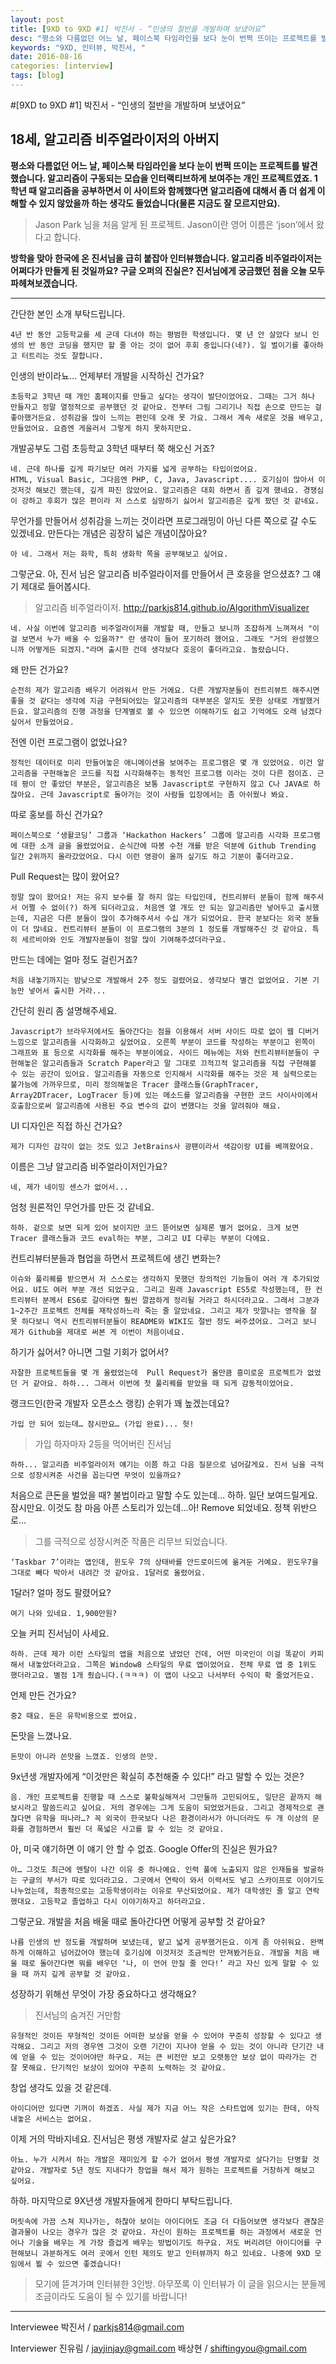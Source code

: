 ```yaml
---
layout: post
title: [9XD to 9XD #1] 박진서 - “인생의 절반을 개발하며 보냈어요”
desc: "평소와 다름없던 어느 날, 페이스북 타임라인을 보다 눈이 번쩍 뜨이는 프로젝트를 발견했습니다. 알고리즘이 구동되는 모습을 인터랙티브하게 보여주는 개인 프로젝트였죠. 1학년 때 알고리즘을 공부하면서 이 사이트와 함께했다면 알고리즘에 대해서 좀 더 쉽게 이해할 수 있지 않았을까 하는 생각도 들었습니다(물론 지금도 잘 모르지만요)."
keywords: "9XD, 인터뷰, 박진서, "
date: 2016-08-16
categories: [interview]
tags: [blog]
---
```



#[9XD to 9XD #1] 박진서 - “인생의 절반을 개발하며 보냈어요”
## 18세, 알고리즘 비주얼라이저의 아버지

**평소와 다름없던 어느 날, 페이스북 타임라인을 보다 눈이 번쩍 뜨이는 프로젝트를 발견했습니다. 알고리즘이 구동되는 모습을 인터랙티브하게 보여주는 개인 프로젝트였죠. 1학년 때 알고리즘을 공부하면서 이 사이트와 함께했다면 알고리즘에 대해서 좀 더 쉽게 이해할 수 있지 않았을까 하는 생각도 들었습니다(물론 지금도 잘 모르지만요).**

> Jason Park 님을 처음 알게 된 프로젝트. Jason이란 영어 이름은 ‘json’에서 왔다고 합니다.

**방학을 맞아 한국에 온 진서님을 급히 붙잡아 인터뷰했습니다. 알고리즘 비주얼라이저는 어쩌다가 만들게 된 것일까요? 구글 오퍼의 진실은? 진서님에게 궁금했던 점을 오늘 모두 파헤쳐보겠습니다.**

- - -
간단한 본인 소개 부탁드립니다.

    4년 반 동안 고등학교를 세 군데 다녀야 하는 평범한 학생입니다. 몇 년 안 살았다 보니 인생의 반 동안 코딩을 했지만 할 줄 아는 것이 없어 후회 중입니다(네?). 일 벌이기를 좋아하고 터트리는 것도 잘합니다.

인생의 반이라뇨… 언제부터 개발을 시작하신 건가요?


	초등학교 3학년 때 개인 홈페이지를 만들고 싶다는 생각이 발단이었어요. 그때는 그거 하나 만들자고 정말 열정적으로 공부했던 것 같아요. 전부터 그림 그리기나 직접 손으로 만드는 걸 좋아했거든요. 성취감을 많이 느끼는 편인데 오래 못 가요. 그래서 계속 새로운 것을 배우고, 만들었어요. 요즘엔 게을러서 그렇게 하지 못하지만요.

개발공부도 그럼 초등학교 3학년 때부터 쭉 해오신 거죠?

    네. 근데 하나를 깊게 파기보단 여러 가지를 넓게 공부하는 타입이었어요.
    HTML, Visual Basic, 그다음엔 PHP, C, Java, Javascript.... 호기심이 많아서 이것저것 해보긴 했는데, 깊게 파진 않았어요. 알고리즘은 대회 하면서 좀 깊게 했네요. 경쟁심이 강하고 후회가 많은 편이라 저 스스로 실망하기 싫어서 알고리즘은 깊게 팠던 것 같네요.

무언가를 만들어서 성취감을 느끼는 것이라면 프로그래밍이 아닌 다른 쪽으로 갈 수도 있겠네요. 만든다는 개념은 굉장히 넓은 개념이잖아요?

	아 네. 그래서 저는 화학, 특히 생화학 쪽을 공부해보고 싶어요.

그렇군요. 아, 진서 님은 알고리즘 비주얼라이저를 만들어서 큰 호응을 얻으셨죠? 그 얘기 제대로 들어봅시다.

> 알고리즘 비주얼라이저. http://parkjs814.github.io/AlgorithmVisualizer

	네. 사실 이번에 알고리즘 비주얼라이저를 개발할 때, 만들고 보니까 조잡하게 느껴져서 "이걸 보면서 누가 배울 수 있을까?" 란 생각이 들어 포기하려 했어요. 그래도 "거의 완성했으니까 어떻게든 되겠지."라며 출시한 건데 생각보다 호응이 좋더라고요. 놀랐습니다.

왜 만든 건가요?

	순전히 제가 알고리즘 배우기 어려워서 만든 거에요. 다른 개발자분들이 컨트리뷰트 해주시면 좋을 것 같다는 생각에 지금 구현되어있는 알고리즘의 대부분은 알지도 못한 상태로 개발했거든요. 알고리즘의 진행 과정을 단계별로 볼 수 있으면 이해하기도 쉽고 기억에도 오래 남겠다 싶어서 만들었어요.

전엔 이런 프로그램이 없었나요?

	정적인 데이터로 미리 만들어놓은 애니메이션을 보여주는 프로그램은 몇 개 있었어요. 이건 알고리즘을 구현해놓은 코드를 직접 시각화해주는 동적인 프로그램 이라는 것이 다른 점이죠. 근데 평이 안 좋았던 부분은, 알고리즘은 보통 Javascript로 구현하지 않고 C나 JAVA로 하잖아요. 근데 Javascript로 돌아가는 것이 사람들 입장에서는 좀 아쉬웠나 봐요.

따로 홍보를 하신 건가요?

	페이스북으로 ‘생활코딩’ 그룹과 ‘Hackathon Hackers’ 그룹에 알고리즘 시각화 프로그램에 대한 소개 글을 올렸었어요. 순식간에 따봉 수천 개를 받은 덕분에 Github Trending 일간 2위까지 올라갔었어요. 다시 이런 영광이 올까 싶기도 하고 기분이 좋더라고요.

Pull Request는 많이 왔어요?

	정말 많이 왔어요! 저는 유지 보수를 잘 하지 않는 타입인데, 컨트리뷰터 분들이 함께 해주셔서 어쩔 수 없이(?) 하게 되더라고요. 처음엔 열 개도 안 되는 알고리즘만 넣어두고 출시했는데, 지금은 다른 분들이 많이 추가해주셔서 수십 개가 되었어요. 한국 분보다는 외국 분들이 더 많네요. 컨트리뷰터 분들이 이 프로그램의 3분의 1 정도를 개발해주신 것 같아요. 특히 세르비아와 인도 개발자분들이 정말 많이 기여해주셨더라구요. 

만드는 데에는 얼마 정도 걸린거죠?

	처음 내놓기까지는 밤낮으로 개발해서 2주 정도 걸렸어요. 생각보다 별건 없었어요. 기본 기능만 넣어서 출시한 거라...

간단히 원리 좀 설명해주세요.

	Javascript가 브라우저에서도 돌아간다는 점을 이용해서 서버 사이드 따로 없이 웹 디버거 느낌으로 알고리즘을 시각화하고 싶었어요. 오른쪽 부분이 코드를 작성하는 부분이고 왼쪽이 그래프와 표 등으로 시각화를 해주는 부분이에요. 사이드 메뉴에는 저와 컨트리뷰터분들이 구현해놓은 알고리즘들과 Scratch Paper라고 말 그대로 끄적끄적 알고리즘을 직접 구현해볼 수 있는 공간이 있어요. 알고리즘을 자동으로 인지해서 시각화를 해주는 것은 제 실력으로는 불가능에 가까우므로, 미리 정의해놓은 Tracer 클래스들(GraphTracer, Array2DTracer, LogTracer 등)에 있는 메소드를 알고리즘을 구현한 코드 사이사이에서 호출함으로써 알고리즘에 사용된 주요 변수의 값이 변했다는 것을 알려줘야 해요. 

UI 디자인은 직접 하신 건가요?

	제가 디자인 감각이 없는 것도 있고 JetBrains사 광팬이라서 색감이랑 UI를 베껴왔어요.

이름은 그냥 알고리즘 비주얼라이저인가요?

	네, 제가 네이밍 센스가 없어서...

엄청 원론적인 무언가를 만든 것 같네요.

	하하. 겉으로 보면 되게 있어 보이지만 코드 뜯어보면 실제론 별거 없어요. 크게 보면 Tracer 클래스들과 코드 eval하는 부분, 그리고 UI 다루는 부분이 다에요.

컨트리뷰터분들과 협업을 하면서 프로젝트에 생긴 변화는?

	이슈와 풀리퀘를 받으면서 저 스스로는 생각하지 못했던 창의적인 기능들이 여러 개 추가되었어요. UI도 여러 부분 개선 되었구요. 그리고 원래 Javascript ES5로 작성했는데, 한 컨트리뷰터 분께서 ES6로 갈아타면 훨씬 깔끔하게 정리될 거라고 하시더라고요. 그래서 그분과 1~2주간 프로젝트 전체를 재작성하느라 죽는 줄 알았네요. 그리고 제가 맛깔나는 영작을 잘 못 하다보니 역시 컨트리뷰터분들이 README와 WIKI도 절반 정도 써주셨어요. 그러고 보니 제가 Github을 제대로 써본 게 이번이 처음이네요. 

하기가 싫어서? 아니면 그럴 기회가 없어서?

	자잘한 프로젝트들을 몇 개 올렸었는데  Pull Request가 올만큼 흥미로운 프로젝트가 없었던 거 같아요. 하하... 그래서 이번에 첫 풀리퀘를 받았을 때 되게 감동적이었어요.

랭크드인(한국 개발자 오픈소스 랭킹) 순위가 꽤 높겠는데요?

	가입 안 되어 있는데… 잠시만요… (가입 완료)... 헛!

> 가입 하자마자 2등을 먹어버린 진서님

	하하... 알고리즘 비주얼라이저 얘기는 이쯤 하고 다음 질문으로 넘어갈게요. 진서 님을 극적으로 성장시켜준 사건을 꼽는다면 무엇이 있을까요?
처음으로 큰돈을 벌었을 때? 불법이라고 말할 수도 있는데… 하하. 일단 보여드릴게요. 잠시만요. 이것도 참 마음 아픈 스토리가 있는데...아! Remove 되었네요. 정책 위반으로… 

> 그를 극적으로 성장시켜준 작품은 리무브 되었습니다.

	‘Taskbar 7’이라는 앱인데, 윈도우 7의 상태바를 안드로이드에 옮겨둔 거예요. 윈도우7을 그대로 빼다 박아서 내려간 것 같아요. 1달러로 올렸어요.

1달러? 얼마 정도 팔렸어요?

	여기 나와 있네요. 1,900만원?

오늘 커피 진서님이 사세요.

	하하. 근데 제가 이런 스타일의 앱을 처음으로 냈었던 건데, 어떤 미국인이 이걸 똑같이 카피해서 내놓았더라고요. 그쪽은 Window8 스타일의 무료 앱이었어요. 전체 무료 앱 중 1위도 했더라고요. 별점 1개 줬습니다.(ㅋㅋㅋ) 이 앱이 나오고 나서부터 수익이 확 줄었거든요.

언제 만든 건가요?

	중2 때요. 돈은 유학비용으로 썼어요.

돈맛을 느꼈나요.

	돈맛이 아니라 쓴맛을 느꼈죠. 인생의 쓴맛.

9x년생 개발자에게 “이것만은 확실히 추천해줄 수 있다!” 라고 말할 수 있는 것은?

	음. 개인 프로젝트를 진행할 때 스스로 불확실해져서 그만둘까 고민되어도, 일단은 끝까지 해보시라고 말씀드리고 싶어요. 저의 경우에는 그게 도움이 되었었거든요. 그리고 경제적으로 괜찮다면 유학을 떠나라…? 꼭 외국이 한국보다 나은 환경이라서가 아니더라도 두 개 이상의 문화를 경험하면서 훨씬 더 폭넓은 사고를 할 수 있는 것 같아요.

아, 미국 얘기하면 이 얘기 안 할 수 없죠. Google Offer의 진실은 뭔가요?

	아… 그것도 최근에 멘탈이 나간 이유 중 하나예요. 인력 풀에 노출되지 않은 인재들을 발굴하는 구글의 부서가 따로 있더라고요. 그곳에서 연락이 와서 이력서도 넣고 스카이프로 이야기도 나누었는데, 최종적으로는 고등학생이라는 이유로 무산되었어요. 제가 대학생인 줄 알고 연락했대요. 고등학교 졸업하고 다시 이야기하자고 하더라고요. 

그렇군요. 개발을 처음 배울 때로 돌아간다면 어떻게 공부할 것 같아요?

	나름 인생의 반 정도를 개발하며 보냈는데, 얕고 넓게 공부했거든요. 이게 좀 아쉬워요. 완벽하게 이해하고 넘어갔어야 했는데 호기심에 이것저것 조금씩만 만져봤거든요. 개발을 처음 배울 때로 돌아간다면 뭐를 배우던 ‘나, 이 언어 만질 줄 안다!’ 라고 자신 있게 말할 수 있을 때 까지 깊게 공부할 것 같아요.

성장하기 위해선 무엇이 가장 중요하다고 생각해요?

> 진서님의 숨겨진 거만함

	유형적인 것이든 무형적인 것이든 어떠한 보상을 얻을 수 있어야 꾸준히 성장할 수 있다고 생각해요. 그리고 저의 경우엔 그것이 오랜 기간이 지나야 얻을 수 있는 것이 아니라 단기간 내에 얻을 수 있는 것이어야만 하구요. 저는 큰 비전만 보고 오랫동안 보상 없이 따라가는 건 잘 못해요. 단기적인 보상이 있어야 꾸준히 노력하는 것 같아요.

창업 생각도 있을 것 같은데.

	아이디어만 있다면 기꺼이 하겠죠. 사실 제가 지금 어느 작은 스타트업에 있기는 한데, 아직 내놓은 서비스는 없어요.

이제 거의 막바지네요. 진서님은 평생 개발자로 살고 싶은가요?

    아뇨. 누가 시켜서 하는 개발은 재미있게 할 수가 없어서 평생 개발자로 살다가는 단명할 것 같아요. 개발자로 5년 정도 지내다가 창업을 해서 제가 원하는 프로젝트를 거창하게 해보고 싶어요.

하하. 마지막으로 9X년생 개발자들에게 한마디 부탁드립니다.

	머릿속에 가끔 스쳐 지나가는, 하찮아 보이는 아이디어도 조금 더 다듬어보면 생각보다 괜찮은 결과물이 나오는 경우가 많은 것 같아요. 자신이 원하는 프로젝트를 하는 과정에서 새로운 언어나 기술을 배우는 게 가장 즐겁게 배우는 방법이기도 하구요. 저도 버리려던 아이디어를 구현해보니 과분하게도 여러 곳에서 인턴 제의도 받고 인터뷰까지 하고 있네요. 나중에 9XD 모임에서 뵐 수 있으면 좋겠습니다!



> 모기에 뜯겨가며 인터뷰한 3인방. 아무쪼록 이 인터뷰가 이 글을 읽으시는 분들께 조금이라도 도움이 될 수 있기를 바랍니다!

________________________
Interviewee
박진서 / parkjs814@gmail.com

Interviewer 
진유림 / jayjinjay@gmail.com
배상현 / shiftingyou@gmail.com
